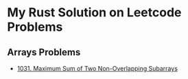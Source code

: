# My Rust Solution on Leetcode Problems

## Arrays Problems

- [1031. Maximum Sum of Two Non-Overlapping Subarrays](./MaximumSumofTwoNon-OverlappingSubarrays.md)
